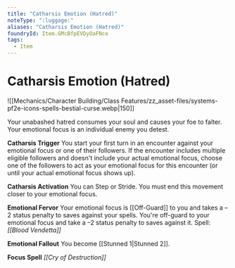 ```yaml
---
title: "Catharsis Emotion (Hatred)"
noteType: ":luggage:"
aliases: "Catharsis Emotion (Hatred)"
foundryId: Item.GMcBfpEVDyOaFNce
tags:
  - Item
---
```


# Catharsis Emotion (Hatred)
![[Mechanics/Character Building/Class Features/zz_asset-files/systems-pf2e-icons-spells-bestial-curse.webp|150]]

Your unabashed hatred consumes your soul and causes your foe to falter. Your emotional focus is an individual enemy you detest.

**Catharsis Trigger** You start your first turn in an encounter against your emotional focus or one of their followers. If the encounter includes multiple eligible followers and doesn't include your actual emotional focus, choose one of the followers to act as your emotional focus for this encounter (or until your actual emotional focus shows up).

**Catharsis Activation** You can Step or Stride. You must end this movement closer to your emotional focus.

**Emotional Fervor** Your emotional focus is [[Off-Guard]] to you and takes a –2 status penalty to saves against your spells. You're off-guard to your emotional focus and take a –2 status penalty to saves against it. Spell: _[[Blood Vendetta]]_

**Emotional Fallout** You become [[Stunned 1|Stunned 2]].

**Focus Spell** _[[Cry of Destruction]]_
